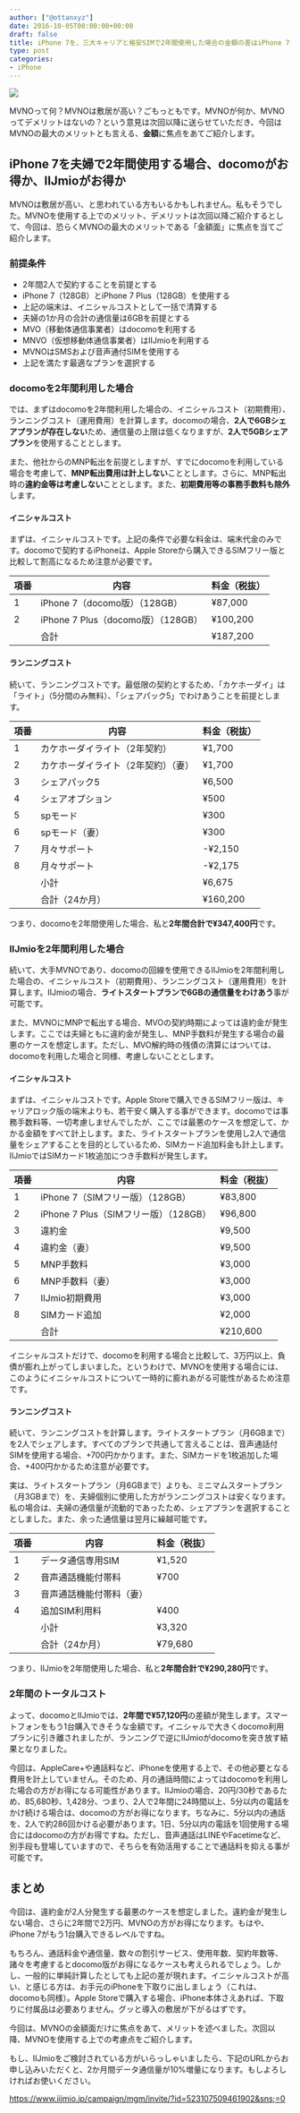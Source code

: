 ```yaml
---
author: ["@ottanxyz"]
date: 2016-10-05T00:00:00+00:00
draft: false
title: iPhone 7を、三大キャリアと格安SIMで2年間使用した場合の金額の差はiPhone 7がもう1台購入できる値段に
type: post
categories:
- iPhone
---
```


![](161005-57f4fb3c4f9da.jpg)

MVNOって何？MVNOは敷居が高い？ごもっともです。MVNOが何か、MVNOってデメリットはないの？という意見は次回以降に送らせていただき、今回はMVNOの最大のメリットとも言える、**金額**に焦点をあてご紹介します。

## iPhone 7を夫婦で2年間使用する場合、docomoがお得か、IIJmioがお得か

MVNOは敷居が高い、と思われている方もいるかもしれません。私もそうでした。MVNOを使用する上でのメリット、デメリットは次回以降ご紹介するとして、今回は、恐らくMVNOの最大のメリットである「金額面」に焦点を当てご紹介します。

### 前提条件

<!-- textlint-disable -->
- 2年間2人で契約することを前提とする
- iPhone 7（128GB）とiPhone 7 Plus（128GB）を使用する
- 上記の端末は、イニシャルコストとして一括で清算する
- 夫婦の1か月の合計の通信量は6GBを前提とする
- MVO（移動体通信事業者）はdocomoを利用する
- MNVO（仮想移動体通信事業者）はIIJmioを利用する
- MVNOはSMSおよび音声通付SIMを使用する
- 上記を満たす最適なプランを選択する
<!-- textlint-enable -->

### docomoを2年間利用した場合

では、まずはdocomoを2年間利用した場合の、イニシャルコスト（初期費用）、ランニングコスト（運用費用）を計算します。docomoの場合、**2人で6GBシェアプランが存在しない**ため、通信量の上限は低くなりますが、**2人で5GBシェアプラン**を使用することとします。

また、他社からのMNP転出を前提としますが、すでにdocomoを利用している場合を考慮して、**MNP転出費用は計上しない**こととします。さらに、MNP転出時の**違約金等は考慮しない**こととします。また、**初期費用等の事務手数料も除外**します。

#### イニシャルコスト

まずは、イニシャルコストです。上記の条件で必要な料金は、端末代金のみです。docomoで契約するiPhoneは、Apple Storeから購入できるSIMフリー版と比較して割高になるため注意が必要です。

| 項番 | 内容                               | 料金（税抜） |
| ---- | ---------------------------------- | ------------ |
| 1    | iPhone 7（docomo版）（128GB）      | ¥87,000      |
| 2    | iPhone 7 Plus（docomo版）（128GB） | ¥100,200     |
|      | 合計                               | ¥187,200     |

#### ランニングコスト

続いて、ランニングコストです。最低限の契約とするため、「カケホーダイ」は「ライト」（5分間のみ無料）、「シェアパック5」でわけあうことを前提とします。

| 項番 | 内容                                | 料金（税抜） |
| ---- | ----------------------------------- | ------------ |
| 1    | カケホーダイライト（2年契約）       | ¥1,700       |
| 2    | カケホーダイライト（2年契約）（妻） | ¥1,700       |
| 3    | シェアパック5                       | ¥6,500       |
| 4    | シェアオプション                    | ¥500         |
| 5    | spモード                            | ¥300         |
| 6    | spモード（妻）                      | ¥300         |
| 7    | 月々サポート                        | -¥2,150      |
| 8    | 月々サポート                        | -¥2,175      |
|      | 小計                                | ¥6,675       |
|      | 合計（24か月）                      | ¥160,200     |

つまり、docomoを2年間使用した場合、私と**2年間合計で¥347,400円**です。

### IIJmioを2年間利用した場合

続いて、大手MVNOであり、docomoの回線を使用できるIIJmioを2年間利用した場合の、イニシャルコスト（初期費用）、ランニングコスト（運用費用）を計算します。IIJmioの場合、**ライトスタートプランで6GBの通信量をわけあう**事が可能です。

また、MVNOにMNPで転出する場合、MVOの契約時期によっては違約金が発生します。ここでは夫婦ともに違約金が発生し、MNP手数料が発生する場合の最悪のケースを想定します。ただし、MVO解約時の残債の清算にはついては、docomoを利用した場合と同様、考慮しないこととします。

#### イニシャルコスト

まずは、イニシャルコストです。Apple Storeで購入できるSIMフリー版は、キャリアロック版の端末よりも、若干安く購入する事ができます。docomoでは事務手数料等、一切考慮しませんでしたが、ここでは最悪のケースを想定して、かかる金額をすべて計上します。また、ライトスタートプランを使用し2人で通信量をシェアすることを目的としているため、SIMカード追加料金も計上します。IIJmioではSIMカード1枚追加につき手数料が発生します。

| 項番 | 内容                                  | 料金（税抜） |
| ---- | ------------------------------------- | ------------ |
| 1    | iPhone 7（SIMフリー版）（128GB）      | ¥83,800      |
| 2    | iPhone 7 Plus（SIMフリー版）（128GB） | ¥96,800      |
| 3    | 違約金                                | ¥9,500       |
| 4    | 違約金（妻）                          | ¥9,500       |
| 5    | MNP手数料                             | ¥3,000       |
| 6    | MNP手数料（妻）                       | ¥3,000       |
| 7    | IIJmio初期費用                        | ¥3,000       |
| 8    | SIMカード追加                         | ¥2,000       |
|      | 合計                                  | ¥210,600     |

イニシャルコストだけで、docomoを利用する場合と比較して、3万円以上、負債が膨れ上がってしまいました。というわけで、MVNOを使用する場合には、このようにイニシャルコストについて一時的に膨れあがる可能性があるため注意です。

#### ランニングコスト

続いて、ランニングコストを計算します。ライトスタートプラン（月6GBまで）を2人でシェアします。すべてのプランで共通して言えることは、音声通話付SIMを使用する場合、+700円かかります。また、SIMカードを1枚追加した場合、+400円かかるため注意が必要です。

実は、ライトスタートプラン（月6GBまで）よりも、ミニマムスタートプラン（月3GBまで）を、夫婦個別に使用した方がランニングコストは安くなります。私の場合は、夫婦の通信量が流動的であったため、シェアプランを選択することとしました。また、余った通信量は翌月に繰越可能です。

<!-- textlint-disable -->
| 項番 | 内容                     | 料金（税抜） |
| ---- | ------------------------ | ------------ |
| 1    | データ通信専用SIM        | ¥1,520       |
| 2    | 音声通話機能付帯料       | ¥700         |
| 3    | 音声通話機能付帯料（妻） |              | ¥700 |
| 4    | 追加SIM利用料            | ¥400         |
|      | 小計                     | ¥3,320       |
|      | 合計（24か月）           | ¥79,680      |
<!-- textlint-enable -->

つまり、IIJmioを2年間使用した場合、私と**2年間合計で¥290,280円**です。

### 2年間のトータルコスト

よって、docomoとIIJmioでは、**2年間で¥57,120円**の差額が発生します。スマートフォンをもう1台購入できそうな金額です。イニシャルで大きくdocomo利用プランに引き離されましたが、ランニングで逆にIIJmioがdocomoを突き放す結果となりました。

今回は、AppleCare+や通話料など、iPhoneを使用する上で、その他必要となる費用を計上していません。そのため、月の通話時間によってはdocomoを利用した場合の方がお得になる可能性があります。IIJmioの場合、20円/30秒であるため、85,680秒、1,428分、つまり、2人で2年間に24時間以上、5分以内の電話をかけ続ける場合は、docomoの方がお得になります。ちなみに、5分以内の通話を、2人で約286回かける必要があります。1日、5分以内の電話を1回使用する場合にはdocomoの方がお得ですね。ただし、音声通話はLINEやFacetimeなど、別手段も登場していますので、そちらを有効活用することで通話料を抑える事が可能です。

## まとめ

今回は、違約金が2人分発生する最悪のケースを想定しました。違約金が発生しない場合、さらに2年間で2万円、MVNOの方がお得になります。もはや、iPhone 7がもう1台購入できるレベルですね。

もちろん、通話料金や通信量、数々の割引サービス、使用年数、契約年数等、諸々を考慮するとdocomo版がお得になるケースも考えられるでしょう。しかし、一般的に単純計算したとしても上記の差が現れます。イニシャルコストが高い、と感じる方は、お手元のiPhoneを下取りに出しましょう（これは、docomoも同様）。Apple Storeで購入する場合、iPhone本体さえあれば、下取りに付属品は必要ありません。グッと導入の敷居が下がるはずです。

今回は、MVNOの金額面だけに焦点をあて、メリットを述べました。次回以降、MVNOを使用する上での考慮点をご紹介します。

もし、IIJmioをご検討されている方がいらっしゃいましたら、下記のURLからお申し込みいただくと、2か月間データ通信量が10%増量になります。もしよろしければお使いください。

https://www.iijmio.jp/campaign/mgm/invite/?id=523107509461902&sns;=0
